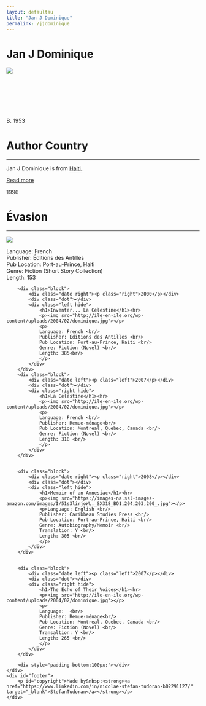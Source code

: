 ```yaml
---
layout: defaultau
title: "Jan J Dominique"
permalink: /jjdominique
---
```

<!-- partial:index.partial.html -->
<div class="content">
    <h1>Jan J Dominique</h1>
    <div class="quote">
        <div><img src="http://ile-en-ile.org/wp-content/uploads/2004/02/dominique.jpg" class="logo"></div>
    </div>
    <div class="timeline">
        <div style="padding-bottom:100px;"></div>
        <div class="block">
            <div class="date right"><p class="right">B. 1953</p></div>
            <div class="dot"></div>
            <div class="left first">
            <div class="author_country">
                <h1>Author Country</h1><hr>
            <div class="aclocation"><p>Jan J Dominique is from <a href="http://localhost:4000/5">Haiti.</a></p></div>
                <div class="acreadmore"><a href="https://fr.wikipedia.org/wiki/Jan_J._Dominique" target="_blank">Read more</a></div>
            </div>
            </div>
        </div>
        <div class="block">
            <div class="date left"><p class="left">1996</p></div>
            <div class="dot"></div>
            <div class="right">
                <h1>Évasion</h1><hr>
                <p><img src="http://ile-en-ile.org/wp-content/uploads/2004/02/dominique.jpg"></p>
                <p>
                Language: French <br/>
                Publisher: Éditions des Antilles <br/>
                Pub Location: Port-au-Prince, Haiti <br/>
                Genre: Fiction (Short Story Collection)<br/>
                Length: 153<br/>
                </p>
            </div>
        </div>

        <div class="block">
            <div class="date right"><p class="right">2000</p></div>
            <div class="dot"></div>
            <div class="left hide">
                <h1>Inventer... La Célestine</h1><hr>
                <p><img src="http://ile-en-ile.org/wp-content/uploads/2004/02/dominique.jpg"></p>
                <p>
                Language: French <br/>
                Publisher: Éditions des Antilles <br/>
                Pub Location: Port-au-Prince, Haiti <br/>
                Genre: Fiction (Novel) <br/>
                Length: 385<br/>
                </p>
            </div>
        </div>
        <div class="block">
            <div class="date left"><p class="left">2007</p></div>
            <div class="dot"></div>
            <div class="right hide">
                <h1>La Célestine</h1><hr>
                <p><img src="http://ile-en-ile.org/wp-content/uploads/2004/02/dominique.jpg"></p>
                <p>
                Language: French <br/>
                Publisher: Remue-ménage<br/>
                Pub Location: Montreal, Quebec, Canada <br/>
                Genre: Fiction (Novel) <br/>
                Length: 318 <br/>
                </p>
            </div>
        </div>


        <div class="block">
            <div class="date right"><p class="right">2008</p></div>
            <div class="dot"></div>
            <div class="left hide">
                <h1>Memoir of an Amnesiac</h1><hr>
                <p><img src="https://images-na.ssl-images-amazon.com/images/I/51s3lirjoWL._SX318_BO1,204,203,200_.jpg"></p>
                <p>Language: English <br/>
                Publisher: Caribbean Studies Press <br/>
                Pub Location: Port-au-Prince, Haiti <br/>
                Genre: Autobiography/Memoir <br/>
                Translation: Y <br/>
                Length: 305 <br/>
                </p>
            </div>
        </div>


        <div class="block">
            <div class="date left"><p class="left">2007</p></div>
            <div class="dot"></div>
            <div class="right hide">
                <h1>The Echo of Their Voices</h1><hr>
                <p><img src="http://ile-en-ile.org/wp-content/uploads/2004/02/dominique.jpg"></p>
                <p>
                Language:  <br/>
                Publisher: Remue-ménage<br/>
                Pub Location: Montreal, Quebec, Canada <br/>
                Genre: Fiction (Novel) <br/>
                Transaltion: Y <br/>
                Length: 265 <br/>
                </p>
            </div>
        </div>

        <div style="padding-bottom:100px;"></div>
    </div>
    <div id="footer">
        <p id="copyright">Made by&nbsp;<strong><a href="https://www.linkedin.com/in/nicolae-stefan-tudoran-b02291127/" target="_blank">StefanTudoran</a></strong></p>
    </div>
</div>
<!-- partial -->
  <script src='https://cdnjs.cloudflare.com/ajax/libs/jquery/3.1.1/jquery.min.js'></script><script  src="assets/js/authorscript.js"></script>
